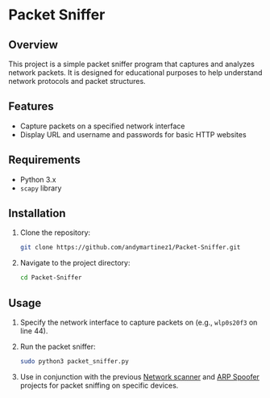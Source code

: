# Packet Sniffer

## Overview

This project is a simple packet sniffer program that captures and analyzes network packets. It is designed for educational purposes to help understand network protocols and packet structures.

## Features

- Capture packets on a specified network interface
- Display URL and username and passwords for basic HTTP websites

## Requirements

- Python 3.x
- `scapy` library

## Installation

1. Clone the repository:
   ```bash
   git clone https://github.com/andymartinez1/Packet-Sniffer.git
   ```
2. Navigate to the project directory:
   ```bash
   cd Packet-Sniffer
   ```

## Usage

1. Specify the network interface to capture packets on (e.g., `wlp0s20f3` on line 44).

2. Run the packet sniffer:
   ```bash
   sudo python3 packet_sniffer.py
   ```
3. Use in conjunction with the previous [Network scanner](https://github.com/andymartinez1/Network-Scanner) and [ARP Spoofer](https://github.com/andymartinez1/ARP-Spoofer) projects for packet sniffing on specific devices.
